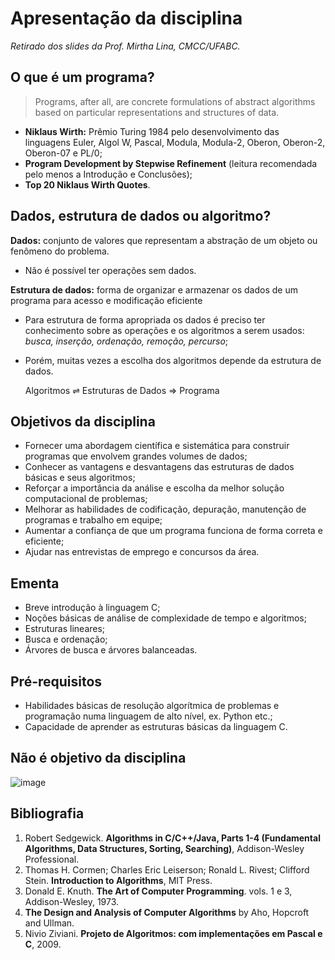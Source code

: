 # Apresentação da disciplina
*Retirado dos slides da Prof. Mirtha Lina, CMCC/UFABC.*

## O que é um programa?

> Programs, after all, are concrete formulations of abstract algorithms based on particular
representations and structures of data.

- **Niklaus Wirth:** Prêmio Turing 1984 pelo desenvolvimento das linguagens Euler, Algol W,
Pascal, Modula, Modula-2, Oberon, Oberon-2, Oberon-07 e PL/0;
- **Program Development by Stepwise Refinement** (leitura recomendada pelo menos a Introdução
e Conclusões);
- **Top 20 Niklaus Wirth Quotes**.

## Dados, estrutura de dados ou algoritmo?

**Dados:** conjunto de valores que representam a abstração de um objeto ou fenômeno do problema.

- Não é possível ter operações sem dados.

**Estrutura de dados:** forma de organizar e armazenar os dados de um programa para acesso
e modificação eficiente

- Para estrutura de forma apropriada os dados é preciso ter conhecimento sobre as operações e os
algoritmos a serem usados: *busca, inserção, ordenação, remoção, percurso*;
- Porém, muitas vezes a escolha dos algoritmos depende da estrutura de dados.


    Algoritmos ⇌ Estruturas de Dados ⇒ Programa

## Objetivos da disciplina

- Fornecer uma abordagem científica e sistemática para construir programas que envolvem grandes
volumes de dados;
- Conhecer as vantagens e desvantagens das estruturas de dados básicas e seus algoritmos;
- Reforçar a importância da análise e escolha da melhor solução computacional de problemas;
- Melhorar as habilidades de codificação, depuração, manutenção de programas e trabalho
em equipe;
- Aumentar a confiança de que um programa funciona de forma correta e eficiente;
- Ajudar nas entrevistas de emprego e concursos da área.

## Ementa

- Breve introdução à linguagem C;
- Noções básicas de análise de complexidade de tempo e algoritmos;
- Estruturas lineares;
- Busca e ordenação;
- Árvores de busca e árvores balanceadas.

## Pré-requisitos

- Habilidades básicas de resolução algorítmica de problemas e programação numa linguagem
de alto nível, ex. Python etc.;
- Capacidade de aprender as estruturas básicas da linguagem C.

## Não é objetivo da disciplina

![image](https://user-images.githubusercontent.com/14254807/36386724-7fe3b950-1575-11e8-9fcf-ff44a018bd94.png)

## Bibliografia

1. Robert Sedgewick. **Algorithms in C/C++/Java, Parts 1-4 (Fundamental Algorithms, Data Structures,
Sorting, Searching)**, Addison-Wesley Professional.
1. Thomas H. Cormen; Charles Eric Leiserson; Ronald L. Rivest; Clifford Stein. **Introduction to
Algorithms**, MIT Press.
1. Donald E. Knuth. **The Art of Computer Programming**. vols. 1 e 3, Addison-Wesley, 1973.
1. **The Design and Analysis of Computer Algorithms** by Aho, Hopcroft and Ullman.
1. Nivio Ziviani. **Projeto de Algoritmos: com implementações em Pascal e C**, 2009.